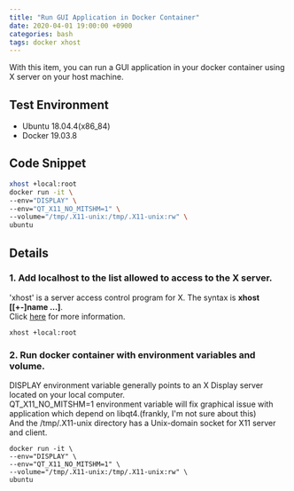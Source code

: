 ```yaml
---
title: "Run GUI Application in Docker Container"
date: 2020-04-01 19:00:00 +0900
categories: bash
tags: docker xhost 
---
```

With this item, you can run a GUI application in your docker container using X server on your host machine. 

## Test Environment

* Ubuntu 18.04.4(x86_84)
* Docker 19.03.8

## Code Snippet

```bash
xhost +local:root
docker run -it \
--env="DISPLAY" \
--env="QT_X11_NO_MITSHM=1" \
--volume="/tmp/.X11-unix:/tmp/.X11-unix:rw" \
ubuntu
```

## Details

### 1. Add localhost to the list allowed to access to the X server. 

'xhost' is a server access control program for X. The syntax is **xhost [[+-]name ...]**.   
Click [here][xhost-help] for more information.

    xhost +local:root
    
### 2. Run docker container with environment variables and volume. 

DISPLAY environment variable generally points to an X Display server located on your local computer.   
QT_X11_NO_MITSHM=1 environment variable will fix graphical issue with application which depend on libqt4.(frankly, I'm not sure about this)   
And the /tmp/.X11-unix directory has a Unix-domain socket for X11 server and client.

    docker run -it \
    --env="DISPLAY" \
    --env="QT_X11_NO_MITSHM=1" \
    --volume="/tmp/.X11-unix:/tmp/.X11-unix:rw" \
    ubuntu
    
[xhost-help]: http://www.straightrunning.com/tools/xhost.html#:~:text=Description,does%20limit%20the%20worst%20abuses. 

